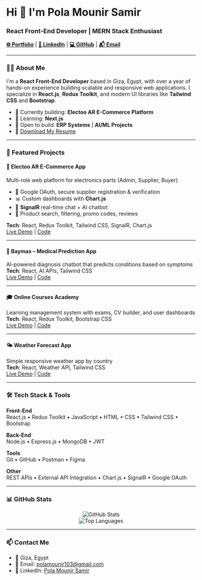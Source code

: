 <h1 align="start">Hi 👋 I'm Pola Mounir Samir</h1>
<h3 align="start">React Front-End Developer | MERN Stack Enthusiast</h3>

<p align="start">
  <a href="https://polamounir.netlify.app/"><strong>🌐 Portfolio</strong></a> |
  <a href="https://www.linkedin.com/in/pola-mounir-samir/"><strong>🔗 LinkedIn</strong></a> |
  <a href="https://github.com/polamounir"><strong>💻 GitHub</strong></a> |
  <a href="mailto:polamounir103@gmail.com"><strong>📬 Email</strong></a>
</p>

---

### 🧑‍💻 About Me
I'm a **React Front-End Developer** based in Giza, Egypt, with over a year of hands-on experience building scalable and responsive web applications. I specialize in **React.js**, **Redux Toolkit**, and modern UI libraries like **Tailwind CSS** and **Bootstrap**.

- 🔭 Currently building: **Electoo AR E-Commerce Platform**
- 🌱 Learning: **Next.js**
- 🤝 Open to build: **ERP Systems** | **AI/ML Projects**
- 📄 [Download My Resume](https://polamounir.netlify.app/pola_mounir.pdf)

---

### 🚀 Featured Projects

#### 🛒 Electoo AR E-Commerce App
Multi-role web platform for electronics parts (Admin, Supplier, Buyer)
- 🔐 Google OAuth, secure supplier registration & verification
- 📊 Custom dashboards with **Chart.js**
- 💬 **SignalR** real-time chat + AI chatbot
- 🧾 Product search, filtering, promo codes, reviews

**Tech**: React, Redux Toolkit, Tailwind CSS, SignalR, Chart.js  
[Live Demo](https://medical-prediction.vercel.app/) | [Code](https://github.com/polamounir/medical-predictions)

---

#### 🏥 Baymax – Medical Prediction App
AI-powered diagnosis chatbot that predicts conditions based on symptoms  
**Tech**: React, AI APIs, Tailwind CSS  
[Live Demo](https://electroo.vercel.app/) | [Code](https://github.com/polamounir/electroo)

---

#### 🎓 Online Courses Academy
Learning management system with exams, CV builder, and user dashboards  
**Tech**: React, Redux Toolkit, Bootstrap CSS  
[Live Demo](https://sef-gold.vercel.app/) | [Code](https://github.com/polamounir/SEF/)

---

#### 🌤️ Weather Forecast App
Simple responsive weather app by country  
**Tech**: React, Weather API, Tailwind CSS  
[Live Demo](https://weather-app-pola-mounirs-projects.vercel.app/)  | [Code](https://github.com/polamounir/Weather-app)

---

### 🛠 Tech Stack & Tools

**Front-End**  
React.js • Redux Toolkit • JavaScript • HTML • CSS • Tailwind CSS • Bootstrap

**Back-End**  
Node.js • Express.js • MongoDB • JWT

**Tools**  
Git • GitHub • Postman • Figma

**Other**  
REST APIs • External API Integration • Chart.js • SignalR • Google OAuth

---

### 📊 GitHub Stats

<p align="center">
  <img src="https://github-readme-stats.vercel.app/api?username=polamounir&show_icons=true&theme=react&hide_title=true" alt="GitHub Stats" />
  <br/>
  <img src="https://github-readme-stats.vercel.app/api/top-langs?username=polamounir&layout=compact&theme=react" alt="Top Languages" />
</p>

---

### 📫 Contact Me

- 📍 Giza, Egypt
- 📧 Email: polamounir103@gmail.com
- 💼 LinkedIn: [Pola Mounir Samir](https://www.linkedin.com/in/pola-mounir-samir/)
